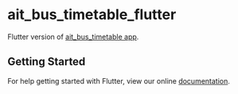 # ait_bus_timetable_flutter
Flutter version of [ait_bus_timetable app](https://play.google.com/store/apps/details?id=net.syarihu.android.ait_bus_timetable&hl=ja).

## Getting Started
For help getting started with Flutter, view our online
[documentation](https://flutter.io/).
